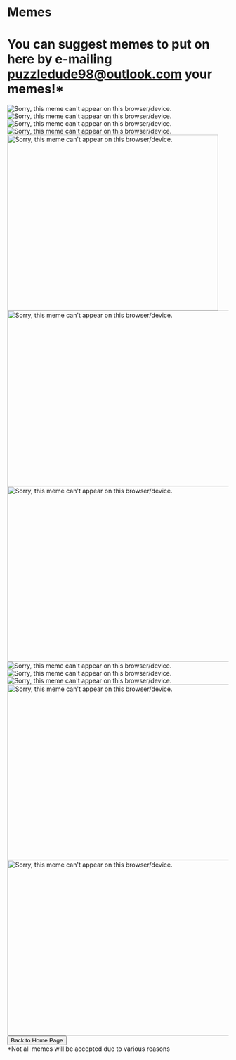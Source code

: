 <html>
<p>
<h1>
Memes
</h1>
<h1>You can suggest memes to put on here by e-mailing <a href="mailto:puzzledude98@outlook.com?subject=Meme%20Suggestion">puzzledude98@outlook.com</a> your memes!*</h1>
</p>
<img src="gru.jpg" alt="Sorry, this meme can't appear on this browser/device.">
<br>
<img src="chair.jpg" alt="Sorry, this meme can't appear on this browser/device.">
<br>
<img src="spoon.jpg" alt="Sorry, this meme can't appear on this browser/device.">
<br>
<img src="image.png" alt="Sorry, this meme can't appear on this browser/device.">
<br>
<img src="wonka.jpeg" alt="Sorry, this meme can't appear on this browser/device." height="400" width="480">
<br>
<img src="titanic.jpg" alt="Sorry, this meme can't appear on this browser/device." height="400" width="550">
<br>
<img src="meatloaf.gif" alt="Sorry, this meme can't appear on this browser/device." height="400" width="650">
<br>
<img src="Sleep.webp" alt="Sorry, this meme can't appear on this browser/device.">
<br>
<img src="smurf.jpg" alt="Sorry, this meme can't appear on this browser/device.">
<br>
<img src="mycode.png" alt="Sorry, this meme can't appear on this browser/device.">
<br>
<img src="RoomClean.gif" alt="Sorry, this meme can't appear on this browser/device." height="400" width="650">
<br>
<img src="Solving Bugs.jpg" alt="Sorry, this meme can't appear on this browser/device." height="400" width="650">
<br>
<button onclick="window.location.href = 'index';">Back to Home Page</button>
<br>
*Not all memes will be accepted due to various reasons
</html>
